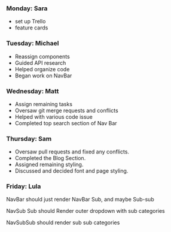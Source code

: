 ### Monday: Sara
- set up Trello
- feature cards
### Tuesday: Michael
- Reassign components
- Guided API research
- Helped organize code
- Began work on NavBar
### Wednesday: Matt
- Assign remaining tasks
- Oversaw git merge requests and conflicts
- Helped with various code issue
- Completed top search section of Nav Bar
### Thursday: Sam
- Oversaw pull requests and fixed any conflicts.
- Completed the Blog Section.
- Assigned remaining styling.
- Discussed and decided font and page styling.
### Friday: Lula

NavBar should just render NavBar Sub, and maybe Sub-sub

NavSub Sub should Render outer dropdown with sub categories

NavSubSub should render sub sub categories
